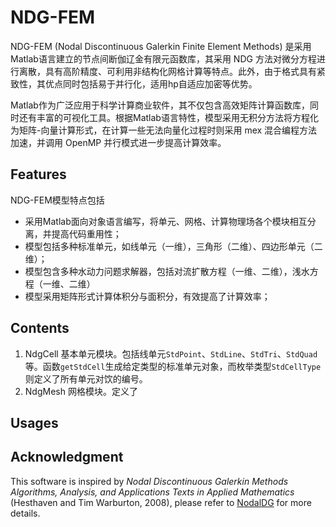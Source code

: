 # NDG-FEM

NDG-FEM (Nodal Discontinuous Galerkin Finite Element Methods) 是采用Matlab语言建立的节点间断伽辽金有限元函数库，其采用 NDG 方法对微分方程进行离散，具有高阶精度、可利用非结构化网格计算等特点。此外，由于格式具有紧致性，其优点同时包括易于并行化，适用hp自适应加密等优势。

Matlab作为广泛应用于科学计算商业软件，其不仅包含高效矩阵计算函数库，同时还有丰富的可视化工具。根据Matlab语言特性，模型采用无积分方法将方程化为矩阵-向量计算形式，在计算一些无法向量化过程时则采用 mex 混合编程方法加速，并调用 OpenMP 并行模式进一步提高计算效率。

## Features

NDG-FEM模型特点包括

* 采用Matlab面向对象语言编写，将单元、网格、计算物理场各个模块相互分离，并提高代码重用性；
* 模型包括多种标准单元，如线单元（一维），三角形（二维）、四边形单元（二维）；
* 模型包含多种水动力问题求解器，包括对流扩散方程（一维、二维），浅水方程（一维、二维）
* 模型采用矩阵形式计算体积分与面积分，有效提高了计算效率；

## Contents

1. NdgCell
基本单元模块。包括线单元`StdPoint`、`StdLine`、`StdTri`、`StdQuad`等。函数`getStdCell`生成给定类型的标准单元对象，而枚举类型`StdCellType`则定义了所有单元对饮的编号。
2. NdgMesh
网格模块。定义了

## Usages

## Acknowledgment

This software is inspired by _Nodal Discontinuous Galerkin Methods Algorithms, Analysis, and Applications Texts in Applied Mathematics_ (Hesthaven and Tim Warburton, 2008), please refer to [NodalDG](http://www.caam.rice.edu/~timwar/Book/NodalDG.html) for more details.
